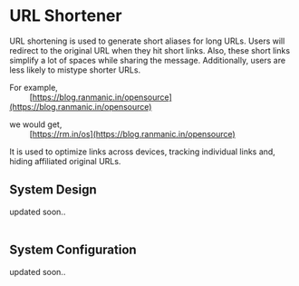 # URL Shortener

URL shortening is used to generate short aliases for long URLs. Users will redirect to the original URL when they hit short links. Also, these short links simplify a lot of spaces while sharing the message. Additionally, users are less likely to mistype shorter URLs.

For example,
<br/>&nbsp;  &nbsp;  &nbsp;  &nbsp;  &nbsp;[https://blog.ranmanic.in/opensource](https://blog.ranmanic.in/opensource)

we would get,
<br/>&nbsp;  &nbsp;  &nbsp;  &nbsp;  &nbsp;[https://rm.in/os](https://blog.ranmanic.in/opensource)

It is used to optimize links across devices, tracking individual links and, hiding affiliated original URLs.

## System Design
updated soon..
<br/>
<br/>

## System Configuration
updated soon..
